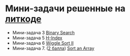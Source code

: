 # Мини-задачи решенные на [литкоде](https://leetcode.com/mebeb/)

* Мини-задача 3 [Binary Search](https://leetcode.com/problems/binary-search/submissions/1167658764)
* Мини-задача 5 [H-Index](https://leetcode.com/problems/h-index/submissions/1170320504/)
* Мини-задача 6 [Wiggle Sort II](https://leetcode.com/problems/wiggle-sort-ii/submissions/1170581301/)
* Мини-задача 7. ([2 балла](https://leetcode.com/problems/sort-an-array/submissions/1175117954)) [Sort an Array](poka_netu.heh)
